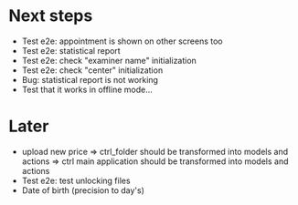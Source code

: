 # Next steps
- Test e2e: appointment is shown on other screens too
- Test e2e: statistical report
- Test e2e: check "examiner name" initialization
- Test e2e: check "center" initialization
- Bug: statistical report is not working
- Test that it works in offline mode...

# Later
- upload new price
=> ctrl_folder should be transformed into models and actions
=> ctrl main application should be transformed into models and actions
- Test e2e: test unlocking files
- Date of birth (precision to day's)
